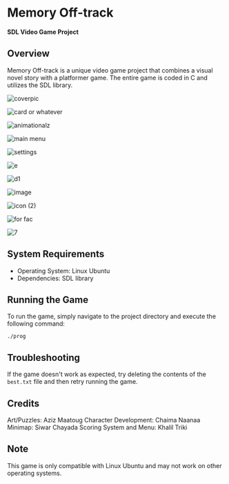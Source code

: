 

**Memory Off-track**
=====================

**SDL Video Game Project**

**Overview**
-----------

Memory Off-track is a unique video game project that combines a visual novel story with a platformer game. The entire game is coded in C and utilizes the SDL library.

![coverpic](https://github.com/AzizMtg/Memory_Off-track/assets/131389390/937645e1-f0ee-4c28-bedf-d5c0a6b4beec)

![card or whatever](https://github.com/AzizMtg/Memory_Off-track/assets/131389390/37bac832-a120-4419-9ec4-b84a7b6770b5)

![animationalz](https://github.com/AzizMtg/Memory_Off-track/assets/131389390/dd85533f-f1f0-44c8-988b-4cf3258b47de)


![main menu](https://github.com/AzizMtg/Memory_Off-track/assets/131389390/9715f1ac-ffa2-4f75-be11-73941322d873)

![settings](https://github.com/AzizMtg/Memory_Off-track/assets/131389390/608b1c18-2dcd-428e-9cc3-a85c6c084ab0)

![e](https://github.com/AzizMtg/Memory_Off-track/assets/131389390/2a55090c-3033-4ea0-8e56-28e997a82f40)

![d1](https://github.com/AzizMtg/Memory_Off-track/assets/131389390/90885dc5-8d46-4820-95c8-d80b8e289241)

![image](https://github.com/AzizMtg/Memory_Off-track/assets/131389390/61c1653b-ada0-43bf-85af-a55cdd404d20)


![icon (2)](https://github.com/AzizMtg/Memory_Off-track/assets/131389390/a20b78fd-f554-42d2-9ba2-c5d3217c1cc3)

![for fac](https://github.com/AzizMtg/Memory_Off-track/assets/131389390/6ae44675-287c-40ca-95b5-fa5fa3cd1d73)

![7](https://github.com/AzizMtg/Memory_Off-track/assets/131389390/aca78655-4db3-4d33-9f60-e575b769b13a)


**System Requirements**
-----------------------

* Operating System: Linux Ubuntu
* Dependencies: SDL library

**Running the Game**
-------------------

To run the game, simply navigate to the project directory and execute the following command:

```
./prog
```

**Troubleshooting**
-----------------

If the game doesn't work as expected, try deleting the contents of the `best.txt` file and then retry running the game.

**Credits** 
-----------------

Art/Puzzles: Aziz Maatoug
Character Development: Chaima Naanaa
Minimap: Siwar Chayada
Scoring System and Menu: Khalil Triki

**Note**
-----

This game is only compatible with Linux Ubuntu and may not work on other operating systems.
